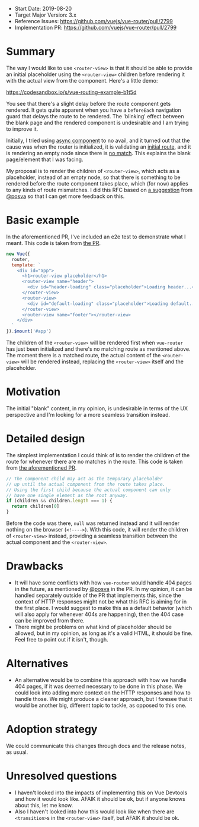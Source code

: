 - Start Date: 2019-08-20
- Target Major Version: 3.x
- Reference Issues: https://github.com/vuejs/vue-router/pull/2799
- Implementation PR: https://github.com/vuejs/vue-router/pull/2799

# Summary

The way I would like to use `<router-view>` is that it should be able to provide an initial placeholder using the `<router-view>` children before rendering it with the actual view from the component. Here's a little demo:

https://codesandbox.io/s/vue-routing-example-b1t5d

You see that there's a slight delay before the route component gets rendered. It gets quite apparent when you have a `beforeEach` navigation guard that delays the route to be rendered. The 'blinking' effect
between the blank page and the rendered component is undesirable and I am trying to improve it.

Initially, I tried using [async component](https://vuejs.org/v2/guide/components-dynamic-async.html#Async-Components) to no avail, and it turned out that the cause was when the router is initialized, it is validating an [initial route](https://github.com/vuejs/vue-router/blob/v3.0.6/src/util/route.js#L52), and it is rendering an empty node since there is [no match](https://github.com/vuejs/vue-router/blob/v3.0.6/src/components/view.js#L51). This explains the blank page/element that I was facing.

My proposal is to render the children of `<router-view>`, which acts as a placeholder, instead of an empty node, so that there is something to be rendered before the route component takes place, which (for now) applies to any kinds of route mismatches. I did this RFC based on [a suggestion](https://github.com/vuejs/vue-router/pull/2799#issuecomment-519885182) from [@posva](https://github.com/posva) so that I can get more feedback on this.

# Basic example

In the aforementioned PR, I've included an e2e test to demonstrate what I meant. This code is taken from [the PR](https://github.com/briwa/vue-router/blob/render-children-initial/examples/placeholder/app.js#L31).

```javascript
new Vue({
  router,
  template: `
    <div id="app">
      <h1>router-view placeholder</h1>
      <router-view name="header">
        <div id="header-loading" class="placeholder">Loading header...</div>
      </router-view>
      <router-view>
        <div id="default-loading" class="placeholder">Loading default...</div>
      </router-view>
      <router-view name="footer"></router-view>
    </div>
  `
}).$mount('#app')
```

The children of the `<router-view>` will be rendered first when `vue-router` has just been initialized and there's no matching route as mentioned above. The moment there is a matched route, the actual content of the `<router-view>` will be rendered instead, replacing the `<router-view>` itself and the placeholder.

# Motivation

The initial "blank" content, in my opinion, is undesirable in terms of the UX perspective and I'm looking for a more seamless transition instead.

# Detailed design

The simplest implementation I could think of is to render the children of the route for whenever there are no matches in the route. This code is taken from [the aforementioned PR](https://github.com/briwa/vue-router/blob/render-children-initial/src/components/view.js#L52).

```javascript
// The component child may act as the temporary placeholder
// up until the actual component from the route takes place.
// Using the first child because the actual component can only
// have one single element as the root anyway.
if (children && children.length === 1) {
  return children[0]
}
```

Before the code was there, `null` was returned instead and it will render nothing on the browser (`<!---->`). With this code, it will render the children of `<router-view>` instead, providing a seamless transition between the actual component and the `<router-view>`.

# Drawbacks

- It will have some conflicts with how `vue-router` would handle 404 pages in the future, as mentioned by [@posva](https://github.com/posva) in the PR. In my opinion, it can be handled separately outside of the PR that implements this,
since the context of HTTP responses might not be what this RFC is aiming for in the first place. I would suggest to make this as a default behavior (which will also apply for whenever 404s are happening), then the 404 case can be improved from there.
- There might be problems on what kind of placeholder should be allowed, but in my opinion, as long as it's a valid HTML, it should be fine. Feel free to point out if it isn't, though.

# Alternatives

- An alternative would be to combine this approach with how we handle 404 pages, if it was deemed necessary to be done in this phase. We could look into adding more context on the HTTP responses and how to handle those. We might produce a cleaner approach, but I foresee that it would be another big, different topic to tackle,
as opposed to this one.

# Adoption strategy

We could communicate this changes through docs and the release notes, as usual.

# Unresolved questions

- I haven't looked into the impacts of implementing this on Vue Devtools and how it would look like. AFAIK it should be ok, but if anyone knows about this, let me know.
- Also I haven't looked into how this would look like when there are `<transition>`s in the `<router-view>` itself, but AFAIK it should be ok.
